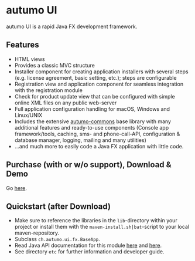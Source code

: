 # autumo UI

autumo UI is a rapid Java FX development framework.

## Features

- HTML views
- Provides a classic MVC structure
- Installer component for creating application installers with several steps
(e.g. license agreement, basic setting, etc.); steps are configurable
- Registration view and application component for seamless integration with
the registration module
- Check for product update view that can be configured with simple online XML
files on any public web-server
- Full application configuration handling for
macOS, Windows and Linux/UNIX
- Includes the extensive [autumo-commons](https://products.autumo.ch/javadoc/autumo-commons/index.html) base library with many additional
features and ready-to-use components (Console app framework/tools, caching,
sms- and phone-call-API, configuration & database manager, logging, mailing and
many utilities)
- ...and much more to easily code a Java FX application with little code.

## Purchase (with or w/o support), Download & Demo
Go [here](https://products.autumo.ch/modules/overview#at_ui).

## Quickstart (after Download)

- Make sure to reference the libraries in the `lib`-directory within your project
or install them with the `maven-install.sh|bat`-script to your local maven-repository.
- Subclass `ch.autumo.ui.fx.BaseApp`.
- Read Java API documentation for this module [here](https://products.autumo.ch/javadoc/autumo-ui/index.html) and [here](https://products.autumo.ch/javadoc/autumo-commons/index.html).
- See directory `etc` for further information and developer guide.
